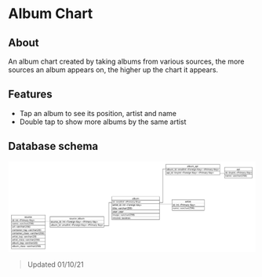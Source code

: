 # Album Chart

## About
An album chart created by taking albums from various sources, the more sources an album appears on, the higher up the chart it appears.

## Features
- Tap an album to see its position, artist and name 
- Double tap to show more albums by the same artist

## Database schema
![Database schema](schema.jpg)
> Updated 01/10/21
